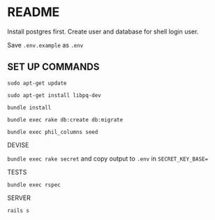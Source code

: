 README
======

Install postgres first. Create user and database for shell login user.

Save `.env.example` as `.env`

SET UP COMMANDS
---------------

`sudo apt-get update`

`sudo apt-get install libpq-dev`

`bundle install`

`bundle exec rake db:create db:migrate`

`bundle exec phil_columns seed`

DEVISE

`bundle exec rake secret` and copy output to `.env` in `SECRET_KEY_BASE=`

TESTS

`bundle exec rspec`

SERVER

`rails s`
